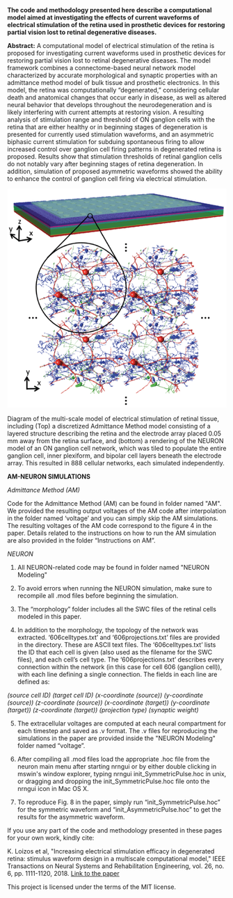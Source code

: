 **The code and methodology presented here describe a computational model aimed at investigating the effects of current waveforms of electrical stimulation of the retina used in prosthetic devices for restoring partial vision lost to retinal degenerative diseases.**

**Abstract:** A computational model of electrical stimulation of the retina is proposed for investigating current waveforms used in prosthetic devices for restoring partial vision lost to retinal degenerative diseases. The model framework combines a connectome-based neural network model characterized by accurate morphological and synaptic properties with an admittance method model of bulk tissue and prosthetic electronics. In this model, the retina was computationally “degenerated,” considering cellular death and anatomical changes that occur early in disease, as well as altered neural behavior that develops throughout the neurodegeneration and is likely interfering with current attempts at restoring vision. A resulting analysis of stimulation range and threshold of ON ganglion cells with the retina that are either healthy or in beginning stages of degeneration is presented for currently used stimulation waveforms, and an asymmetric biphasic current stimulation for subduing spontaneous firing to allow increased control over ganglion cell firing patterns in degenerated retina is proposed. Results show that stimulation thresholds of retinal ganglion cells do not notably vary after beginning stages of retina degeneration. In addition, simulation of proposed asymmetric waveforms showed the ability to enhance the control of ganglion cell firing via electrical stimulation.

![AM-NEURON](https://github.com/JavadPaknahad/RetinaModeling/blob/master/AM-NEURON.gif)

Diagram of the multi-scale model of electrical stimulation of retinal tissue, including (Top) a discretized Admittance Method model consisting of a layered structure describing the retina and the electrode array placed 0.05 mm away from the retina surface, and (bottom) a rendering of the NEURON model of an ON ganglion cell network, which was tiled to
populate the entire ganglion cell, inner plexiform, and bipolar cell layers beneath the electrode array. This resulted in 888 cellular networks, each simulated independently.


**AM-NEURON SIMULATIONS**

*Admittance Method (AM)*

Code for the Admittance Method (AM) can be found in folder named "AM".
We provided the resulting output voltages of the AM code after interpolation in the folder named ‘voltage’ and you can simply skip the AM simulations. The resulting voltages of the AM code correspond to the figure 4 in the paper. Details related to the instructions on how to run the AM simulation are also provided in the folder “Instructions on AM”.

*NEURON*

1. All NEURON-related code may be found in folder named "NEURON Modeling"

2. To avoid errors when running the NEURON simulation, make sure to recompile all .mod files before beginning the simulation.

3. The “morphology” folder includes all the SWC files of the retinal cells modeled in this paper.

4. In addition to the morphology, the topology of the network was extracted. ‘606celltypes.txt’ and ‘606projections.txt’ files are provided in the directory. These are ASCII text files. The ‘606celltypes.txt’ lists the ID that each cell is given (also used as the filename for the SWC files), and each cell’s cell type. The ‘606projections.txt’ describes every connection within the network (in this case for cell 606 (ganglion cell)), with each line defining a single connection. The fields in each line are defined as:

*(source cell ID) (target cell ID) (x-coordinate (source)) (y-coordinate (source)) (z-coordinate (source)) (x-coordinate (target)) (y-coordinate (target)) (z-coordinate (target)) (projection type) (synaptic weight)*

5. The extracellular voltages are computed at each neural compartment for each timestep and saved as .v format. The .v files for reproducing the simulations in the paper are provided inside the "NEURON Modeling" folder named “voltage”.

5. After compiling all .mod files load the appropriate .hoc file from the neuron main menu after starting nrngui or by either double clicking in mswin's window explorer, typing nrngui init_SymmetricPulse.hoc in unix, or dragging and dropping the init_SymmetricPulse.hoc file onto the nrngui icon in Mac OS X.

6. To reproduce Fig. 8 in the paper, simply run “init_SymmetricPulse.hoc” for the symmetric waveform and “init_AsymmetricPulse.hoc” to get the results for the asymmetric waveform.



If you use any part of the code and methodology presented in these pages for your own work, kindly cite:

K. Loizos et al, "Increasing electrical stimulation efficacy in degenerated retina: stimulus waveform design in a multiscale computational model," IEEE Transactions on Neural Systems and Rehabilitation Engineering, vol. 26, no. 6, pp. 1111-1120, 2018.
[Link to the paper](https://ieeexplore.ieee.org/document/8353348)


This project is licensed under the terms of the MIT license.
